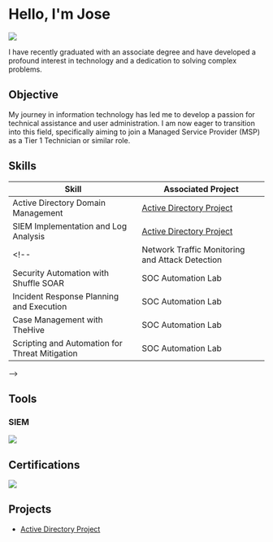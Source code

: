 # Hello, I'm Jose
<a href="https://linkedin.com"><img src="https://img.shields.io/badge/-LinkedIn-0072b1?&style=for-the-badge&logo=linkedin&logoColor=white" /></a> <!-- Remember to edit this link in the future! -->


I have recently graduated with an associate degree and have developed a profound interest in technology and a dedication to solving complex problems.

## Objective

My journey in information technology has led me to develop a passion for technical assistance and user administration. I am now eager to transition into this field, specifically aiming to join a Managed Service Provider (MSP) as a Tier 1 Technician or similar role.

## Skills
<!-- (REMOVE THIS LINE WHEN READY TO CONTINUE EDITING) / (Work in progress - Everything below is a placeholder)
[Provide skills and associated project. Make sure to hyperlink the project - Remove this afterwards]]-->

| Skill                                         | Associated Project         |
|-----------------------------------------------|----------------------------|
| Active Directory Domain Management            | <a href="https://github.com/HolyYewfelle/Active-Directory-Project/tree/main">Active Directory Project</a>|
| SIEM Implementation and Log Analysis          | <a href="https://github.com/HolyYewfelle/Active-Directory-Project/tree/main">Active Directory Project</a>|
<!--| Network Traffic Monitoring and Attack Detection | <a href="https://google.com">Detection Lab</a>|
| Security Automation with Shuffle SOAR         | SOC Automation Lab|
| Incident Response Planning and Execution      | SOC Automation Lab|
| Case Management with TheHive                  | SOC Automation Lab|
| Scripting and Automation for Threat Mitigation | SOC Automation Lab|
-->
## Tools

<!--### Network
<div>
    <img src="https://img.shields.io/badge/-Wireshark-1679A7?&style=for-the-badge&logo=Wireshark&logoColor=white" />
    <img src="https://img.shields.io/badge/-Suricata-EF3B2D?&style=for-the-badge&logo=Suricata&logoColor=white" />
    <img src="https://img.shields.io/badge/-Zeek-777BB4?&style=for-the-badge&logo=Zeek&logoColor=white" />
</div>

### Endpoint
<div>
    <img src="https://img.shields.io/badge/-Microsoft_Defender_for_Endpoint-00A4EF?&style=for-the-badge&logo=Microsoft&logoColor=white" />
    <img src="https://img.shields.io/badge/-Velociraptor-4B275F?&style=for-the-badge&logo=Velociraptor&logoColor=white" />
</div>
-->
### SIEM
<div>
    <!--<img src="https://img.shields.io/badge/-Microsoft_Sentinel-0078D4?&style=for-the-badge&logo=Microsoft&logoColor=white" />
    --><img src="https://img.shields.io/badge/-Splunk-000000?&style=for-the-badge&logo=Splunk&logoColor=white" />
    <!--<img src="https://img.shields.io/badge/-Elastic-005571?&style=for-the-badge&logo=Elastic&logoColor=white" />
</div>-->
    
## Certifications
<div>
<img src="https://img.shields.io/badge/-Security%2B-FF0000?&style=for-the-badge&logo=CompTIA&logoColor=white" />
<!--<img src="https://img.shields.io/badge/-Network%2B-007ACC?&style=for-the-badge&logo=CompTIA&logoColor=white" />
<img src="https://img.shields.io/badge/-A%2B-4D4D4D?&style=for-the-badge&logo=CompTIA&logoColor=white" />
<img src="https://img.shields.io/badge/-CDSA-006400?&style=for-the-badge&logoColor=white" />
<img src="https://img.shields.io/badge/-CCD-000080?&style=for-the-badge&logoColor=white" />
</div>-->
    
## Projects
-  <a href="https://github.com/HolyYewfelle/Active-Directory-Project/tree/main">Active Directory Project</a>
